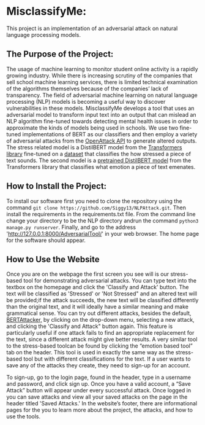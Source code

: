 # MisclassifyMe: 
This project is an implementation of an adversarial attack on natural language processing models.

## The Purpose of the Project:
The usage of machine learning to monitor student online activity is a rapidly growing industry. 
While there is increasing scrutiny of the companies that sell school machine learning services, there is limited technical examination
of the algorithms themselves because of the companies’ lack of transparency. The field of adversarial machine learning on natural 
 language processing (NLP) models is becoming a useful way to discover vulnerabilities in these models. MisclassifyMe develops a tool 
 that uses an adversarial model to transform input text into an output that can mislead an NLP algorithm fine-tuned towards detecting 
 mental health issues in order to approximate the kinds of models being used in schools. We use two fine-tuned implementations of 
 BERT as our classifiers and then employ a variety of adversarial attacks from the <a href='https://openattack.readthedocs.io/en/latest/apis/attacker.html'
 style="padding:0">OpenAttack API</a> to generate altered outputs. The stress
 related model is a DistilBERT model from the <a href="https://huggingface.co/docs/transformers/model_doc/distilbert" style="padding:0">
Transformers library</a> fine-tuned on a <a href="https://arxiv.org/pdf/1911.00133.pdf" style="padding:0">dataset</a> that 
classifies the how stressed a piece of text sounds. The second model is a 
<a href=https://huggingface.co/bhadresh-savani/distilbert-base-uncased-emotion style="padding:0">pretrained
 DistilBERT model</a> from the Transformers library that classifies what emotion a piece of text emenates.
 
 ## How to Install the Project:
To install our software first you need to clone the repository using the command `git clone https://github.com/Siggy13/NLPAttack.git`.
Then install the requirements in the requirements.txt file. From the command line change your directory to be the NLP directory andrun the
command `python3 manage.py runserver`. Finally, and go to the address 'http://127.0.0.1:8000/AdversarialTool/' in your web browser. The home
page for the software should appear. 


## How to Use the Website
Once you are on the webpage the first screen you see will is our stress-based tool for demonstrating adversarial attacks. 
You can type text into the textbox on the homepage and click the 'Classify and Attack' button. The text will be classified as 'Stressed' or 'Not Stressed"
and an altered text will be provided;if the attack succeeds, the new text will be classified differently than the original text, and it will ideally have a 
similar meaning and make grammatical sense.
You can try out different attacks, besides the default, <a href="https://openattack.readthedocs.io/en/latest/apis/attacker.html#bertattacker">BERTAttacker,</a>
by clicking on the drop-down menu, selecting a new attack, and clicking the 'Classify and Attack" button again. This feature is particularly useful if one attack 
fails to find an appropriate replacement for the text, since a different attack might give better results. A very similar tool to the stress-based toolcan be 
found by clicking the “emotion based tool” tab on the header. This tool is used in exactly the same way as the stress-based tool but with different classifications
for the text. If a user wants to save any of the attacks they create,  they need to sign-up for an account. 

To sign-up, go to the login page, found in the header, type in a username and password, and click sign up. Once you have a valid account, a “Save Attack” button 
will appear under every successful attack. Once logged in you can save attacks and view all your saved attacks on the page in the header titled 
'Saved Attacks.' In the website’s footer, there are informational pages for the you to learn more about the project, the attacks, and how to use the tools.

